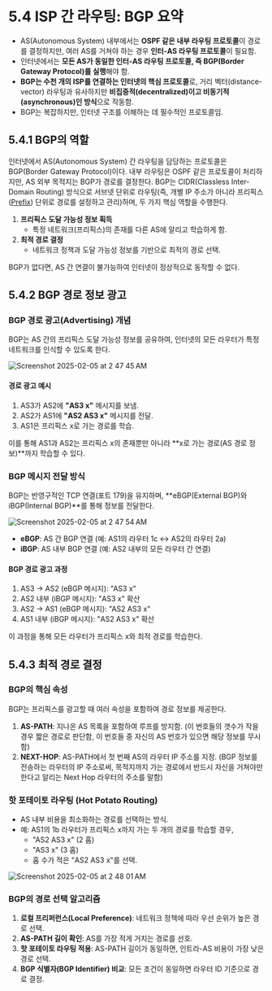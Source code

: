 # 5.4 ISP 간 라우팅: BGP 요약

- AS(Autonomous System) 내부에서는 **OSPF 같은 내부 라우팅 프로토콜**이 경로를 결정하지만, 여러 AS를 거쳐야 하는 경우 **인터-AS 라우팅 프로토콜**이 필요함.  
- 인터넷에서는 **모든 AS가 동일한 인터-AS 라우팅 프로토콜, 즉 BGP(Border Gateway Protocol)를 실행**해야 함.  
- **BGP는 수천 개의 ISP를 연결하는 인터넷의 핵심 프로토콜**로, 거리 벡터(distance-vector) 라우팅과 유사하지만 **비집중적(decentralized)이고 비동기적(asynchronous)인 방식**으로 작동함.  
- BGP는 복잡하지만, 인터넷 구조를 이해하는 데 필수적인 프로토콜임.

## 5.4.1 BGP의 역할

인터넷에서 AS(Autonomous System) 간 라우팅을 담당하는 프로토콜은 BGP(Border Gateway Protocol)이다. 내부 라우팅은 OSPF 같은 프로토콜이 처리하지만, AS 외부 목적지는 BGP가 경로를 결정한다. BGP는 CIDR(Classless Inter-Domain Routing) 방식으로 서브넷 단위로 라우팅(즉, 개별 IP 주소가 아니라 프리픽스([Prefix](https://jdcyber.tistory.com/51)) 단위로 경로를 설정하고 관리)하며, 두 가지 핵심 역할을 수행한다.

1. **프리픽스 도달 가능성 정보 획득**
   - 특정 네트워크(프리픽스)의 존재를 다른 AS에 알리고 학습하게 함.
2. **최적 경로 결정**
   - 네트워크 정책과 도달 가능성 정보를 기반으로 최적의 경로 선택.

BGP가 없다면, AS 간 연결이 불가능하여 인터넷이 정상적으로 동작할 수 없다.

## 5.4.2 BGP 경로 정보 광고

### BGP 경로 광고(Advertising) 개념

BGP는 AS 간의 프리픽스 도달 가능성 정보를 공유하여, 인터넷의 모든 라우터가 특정 네트워크를 인식할 수 있도록 한다.

![Screenshot 2025-02-05 at 2 47 45 AM](https://github.com/user-attachments/assets/39748087-4207-43f4-a00c-ffd65216ea0f)

#### 경로 광고 예시
1. AS3가 AS2에 **"AS3 x"** 메시지를 보냄.
2. AS2가 AS1에 **"AS2 AS3 x"** 메시지를 전달.
3. AS1은 프리픽스 x로 가는 경로를 학습.

이를 통해 AS1과 AS2는 프리픽스 x의 존재뿐만 아니라 **x로 가는 경로(AS 경로 정보)**까지 학습할 수 있다.

### BGP 메시지 전달 방식

BGP는 반영구적인 TCP 연결(포트 179)을 유지하며, **eBGP(External BGP)와 iBGP(Internal BGP)**를 통해 정보를 전달한다.

![Screenshot 2025-02-05 at 2 47 54 AM](https://github.com/user-attachments/assets/c00475ad-3845-49bd-bfbf-5fae29143648)

- **eBGP**: AS 간 BGP 연결 (예: AS1의 라우터 1c ↔ AS2의 라우터 2a)
- **iBGP**: AS 내부 BGP 연결 (예: AS2 내부의 모든 라우터 간 연결)

#### BGP 경로 광고 과정
1. AS3 → AS2 (eBGP 메시지): "AS3 x"
2. AS2 내부 (iBGP 메시지): "AS3 x" 확산
3. AS2 → AS1 (eBGP 메시지): "AS2 AS3 x"
4. AS1 내부 (iBGP 메시지): "AS2 AS3 x" 확산

이 과정을 통해 모든 라우터가 프리픽스 x와 최적 경로를 학습한다.

## 5.4.3 최적 경로 결정

### BGP의 핵심 속성

BGP는 프리픽스를 광고할 때 여러 속성을 포함하여 경로 정보를 제공한다.

1. **AS-PATH**: 지나온 AS 목록을 포함하여 루프를 방지함. (이 번호들의 갯수가 작을 경우 짧은 경로로 판단함, 이 번호들 중 자신의 AS 번호가 있으면 해당 정보를 무시함)
2. **NEXT-HOP**: AS-PATH에서 첫 번째 AS의 라우터 IP 주소를 지정. (BGP 정보를 전송하는 라우터의 IP 주소로써, 목적지까지 가는 경로에서 반드시 자신을 거쳐야만 한다고 알리는 Next Hop 라우터의 주소를 말함)

### 핫 포테이토 라우팅 (Hot Potato Routing)

- AS 내부 비용을 최소화하는 경로를 선택하는 방식.
- 예: AS1의 1b 라우터가 프리픽스 x까지 가는 두 개의 경로를 학습할 경우,
  - "AS2 AS3 x" (2 홉)
  - "AS3 x" (3 홉)
  - 홉 수가 적은 "AS2 AS3 x"를 선택.

![Screenshot 2025-02-05 at 2 48 01 AM](https://github.com/user-attachments/assets/b6da896a-3b94-4ea4-bbcc-a97f32e8c6b1)

### BGP의 경로 선택 알고리즘

1. **로컬 프리퍼런스(Local Preference)**: 네트워크 정책에 따라 우선 순위가 높은 경로 선택.
2. **AS-PATH 길이 확인**: AS를 가장 적게 거치는 경로를 선호.
3. **핫 포테이토 라우팅 적용**: AS-PATH 길이가 동일하면, 인트라-AS 비용이 가장 낮은 경로 선택.
4. **BGP 식별자(BGP Identifier) 비교**: 모든 조건이 동일하면 라우터 ID 기준으로 경로 결정.
